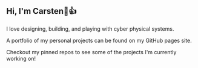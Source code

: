 ## Hi, I'm Carsten🦀👍

I love designing, building, and playing with cyber physical systems. 

A portfolio of my personal projects can be found on my GitHub pages site.

Checkout my pinned repos to see some of the projects I'm currently working on!

<!--
**shulltronics/shulltronics** is a ✨ _special_ ✨ repository because its `README.md` (this file) appears on your GitHub profile.

Here are some ideas to get you started:

- 🔭 I’m currently working on ...
- 🌱 I’m currently learning ...
- 👯 I’m looking to collaborate on ...
- 🤔 I’m looking for help with ...
- 💬 Ask me about ...
- 📫 How to reach me: ...
- 😄 Pronouns: ...
- ⚡ Fun fact: ...
-->
